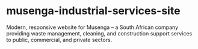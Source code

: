 # musenga-industrial-services-site
Modern, responsive website for Musenga – a South African company providing waste management, cleaning, and construction support services to public, commercial, and private sectors.
